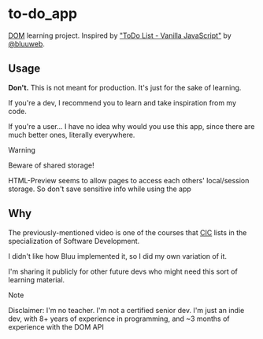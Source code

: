 # to-do_app
[DOM](https://developer.mozilla.org/en-US/docs/Web/API/Document_Object_Model) learning project. Inspired by ["ToDo List - Vanilla JavaScript"](https://youtu.be/DEbNCqe2e2U) by [@bluuweb](https://github.com/bluuweb).

## Usage
**Don't.** This is not meant for production. It's just for the sake of learning.

If you're a dev, I recommend you to learn and take inspiration from my code.

If you're a user... I have no idea why would you use this app, since there are much better ones, literally everywhere.

> [!WARNING]
> Beware of shared storage!
>
> HTML-Preview seems to allow pages to access each others' local/session storage. So don't save sensitive info while using the app

## Why
The previously-mentioned video is one of the courses that [CIC](https://cincinnatus.edu.do) lists in the specialization of Software Development.

I didn't like how Bluu implemented it, so I did my own variation of it.

I'm sharing it publicly for other future devs who might need this sort of learning material.

> [!Note]
> Disclaimer:
> I'm no teacher.
> I'm not a certified senior dev.
> I'm just an indie dev, with 8+ years of experience in programming, and ~3 months of experience with the DOM API
